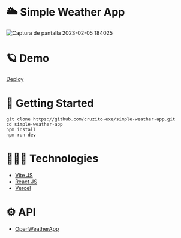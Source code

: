 # 🌥️ Simple Weather App

![Captura de pantalla 2023-02-05 184025](https://user-images.githubusercontent.com/54298536/216857196-eba36235-ab1d-4e7d-8af5-6681e628ada3.png)

# 🪐 Demo

[Deploy](https://color-palette-generator-app-cruzito-exe.vercel.app/)

# 🏴 Getting Started

`git clone https://github.com/cruzito-exe/simple-weather-app.git` <br>
`cd simple-weather-app` <br>
`npm install` <br>
`npm run dev`

# 🧑🏻‍💻 Technologies

- [Vite JS](https://vitejs.dev/)
- [React JS](https://reactjs.org/)
- [Vercel](https://vercel.com/dashboard)

# ⚙️ API

- [OpenWeatherApp](https://openweathermap.org/)
